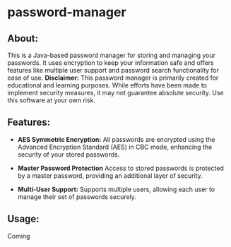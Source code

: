 # password-manager

## About: 
This is a Java-based password manager for storing and managing your passwords. It uses encryption to keep your information safe and offers features like multiple user support and password search functionality for ease of use. **Disclaimer:** This password manager is primarily created for educational and learning purposes. While efforts have been made to implement security measures, it may not guarantee absolute security. Use this software at your own risk.

## Features:

- **AES Symmetric Encryption:** All passwords are encrypted using the Advanced Encryption Standard (AES) in CBC mode, enhancing the security of your stored passwords.

- **Master Password Protection** Access to stored passwords is protected by a master password, providing an additional layer of security.

- **Multi-User Support:** Supports multiple users, allowing each user to manage their set of passwords securely.

## Usage:
Coming
